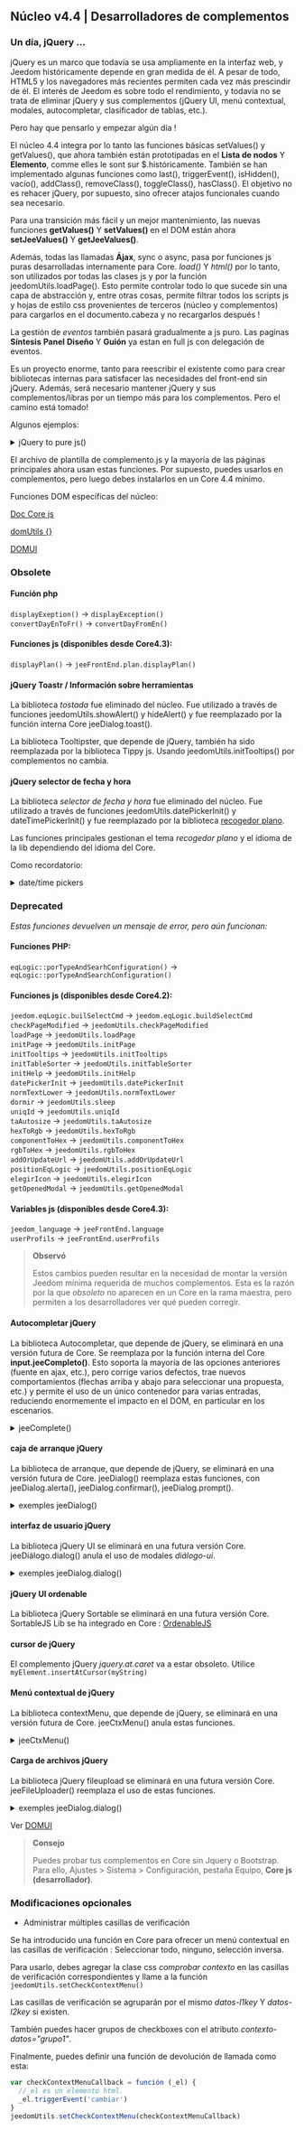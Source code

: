 ## Núcleo v4.4 | Desarrolladores de complementos

### Un día, jQuery ...

jQuery es un marco que todavía se usa ampliamente en la interfaz web, y Jeedom históricamente depende en gran medida de él. A pesar de todo, HTML5 y los navegadores más recientes permiten cada vez más prescindir de él. El interés de Jeedom es sobre todo el rendimiento, y todavía no se trata de eliminar jQuery y sus complementos (jQuery UI, menú contextual, modales, autocompletar, clasificador de tablas, etc.).

Pero hay que pensarlo y empezar algún día !

El núcleo 4.4 integra por lo tanto las funciones básicas setValues() y getValues(), que ahora también están prototipadas en el **Lista de nodos** Y **Elemento**, comme elles le sont sur $.históricamente. También se han implementado algunas funciones como last(), triggerEvent(), isHidden(), vacío(), addClass(), removeClass(), toggleClass(), hasClass(). El objetivo no es rehacer jQuery, por supuesto, sino ofrecer atajos funcionales cuando sea necesario.

Para una transición más fácil y un mejor mantenimiento, las nuevas funciones **getValues()** Y **setValues()** en el DOM están ahora **setJeeValues()** Y **getJeeValues()**.

Además, todas las llamadas **Ájax**, sync o async, pasa por funciones js puras desarrolladas internamente para Core. *load()* Y *html()* por lo tanto, son utilizados por todas las clases js y por la función jeedomUtils.loadPage(). Esto permite controlar todo lo que sucede sin una capa de abstracción y, entre otras cosas, permite filtrar todos los scripts js y hojas de estilo css provenientes de terceros (núcleo y complementos) para cargarlos en el documento.cabeza y no recargarlos después !

La gestión de *eventos* también pasará gradualmente a js puro. Las paginas **Síntesis** **Panel** **Diseño** Y **Guión** ya estan en full js con delegación de eventos.

Es un proyecto enorme, tanto para reescribir el existente como para crear bibliotecas internas para satisfacer las necesidades del front-end sin jQuery. Además, será necesario mantener jQuery y sus complementos/libras por un tiempo más para los complementos. Pero el camino está tomado!

Algunos ejemplos:

<details>

  <summary markdown="span">jQuery to pure js()</summary>

  ~~~js
  {% raw %}
  //jQuery:
  $('#table_objectSummary tbody').append(tr)
  $('#table_objectSummary tbody tr').last().setValues(_summary, '.objectSummaryAttr')

  // js puro:
  document.querySelector('#table_objectSummary tbody').insertAdjacentHTML('antes del fin', tr)
  document.querySelectorAll('#table_objectSummary tbody tr').último().setJeeValues(_summary, '.objectSummaryAttr')

  //jQuery:
  var eqId = $('.eqLogicAttr[data-l1key=id]').valor()
  var configuración = $('#config').getValues('.configKey')[0]
  var expresión = $(this).closest('.actionOnMessage').getValues('.expressionAttr')

  // js puro:
  var eqId = document.querySelector('.eqLogicAttr[data-l1key="id"]').jeeValue()
  var config = document.getElementById('config').getJeeValues('.configKey')[0]
  var expresión = this.closest('.actionOnMessage').getJeeValues('.expressionAttr')

  //jQuery:
  addMyTr: función (_datos) {
    vartr='>'
    tr+='>'
    tr+='>'
    tr+= '>'
    dejar nuevaFila = $(tr)
    newRow.setValues(datos, '.mytrDataAttr')
    $('#table_stuff tbody').append(newRow)
    //devuelve nuevafila
  }

  // js puro:
  addMyTr: función (_datos) {
    vartr='>'
    tr+='>'
    tr+='>'
    tr+= '>'
    let newRow = document.createElement('tr')
    nuevaFila.innerHTML = tr
    newRow.setJeeValues(_data, '.mytrDataAttr')
    document.getElementById('table_stuff').querySelector('tbody').appendChild(newRow)
    //devuelve nuevafila
  }

  //jQuery:
  $(function(){
    console.log('Dom listo!')
  })

  // Núcleo js:
  domUtils(función(){
    console.log('Dom listo!')
  })

  {% endraw %}
  ~~~

</details>

El archivo de plantilla de complemento.js y la mayoría de las páginas principales ahora usan estas funciones. Por supuesto, puedes usarlos en complementos, pero luego debes instalarlos en un Core 4.4 mínimo.

Funciones DOM específicas del núcleo:

[Doc Core js](/es_ES/dev/corejs/index)

[domUtils {}](https://github.com/jeedom/core/blob/alpha/core/dom/dom.utils.js)

[DOMUI](https://github.com/jeedom/core/blob/alpha/core/dom/dom.ui.js)



### Obsolete

#### Función php

`displayExeption()` -> `displayException()`  
`convertDayEnToFr()` -> `convertDayFromEn()`

#### Funciones js (disponibles desde Core4.3):

`displayPlan()` -> `jeeFrontEnd.plan.displayPlan()`

#### jQuery Toastr / Información sobre herramientas

La biblioteca *tostada* fue eliminado del núcleo. Fue utilizado a través de funciones jeedomUtils.showAlert() y hideAlert() y fue reemplazado por la función interna Core jeeDialog.toast().

La biblioteca Tooltipster, que depende de jQuery, también ha sido reemplazada por la biblioteca Tippy js. Usando jeedomUtils.initTooltips() por complementos no cambia.

#### jQuery selector de fecha y hora

La biblioteca *selector de fecha y hora* fue eliminado del núcleo. Fue utilizado a través de funciones jeedomUtils.datePickerInit() y dateTimePickerInit() y fue reemplazado por la biblioteca [recogedor plano](https://flatpickr.js.org/).

Las funciones principales gestionan el tema *recogedor plano* y el idioma de la lib dependiendo del idioma del Core.

Como recordatorio:

<details>

  <summary markdown="span">date/time pickers</summary>

  ~~~ html
  {% raw %}
  <input id="myDate" class="in_datepicker"/>
  <input id="myTime" class="in_timepicker"/>
  <input id="myCustomDatetime"/>
  {% endraw %}
  ~~~

  ~~~js
  {% raw %}
  jeedomUtils.datePickerInit() //Inicia todo input.in_datepicker
  jeedomUtils.dateTimePickerInit() //Inicia todo input.in_timepicker

  jeedomUtils.datePickerInit('Ymd H:i:00', '#myCustomDatetime') //Iniciará la entrada myCustomDatetime con formato personalizado
  {% endraw %}
  ~~~

</details>



### Deprecated

*Estas funciones devuelven un mensaje de error, pero aún funcionan:*

#### Funciones PHP:

`eqLogic::porTypeAndSearhConfiguration()` -> `eqLogic::porTypeAndSearchConfiguration()`  

#### Funciones js (disponibles desde Core4.2):

`jeedom.eqLogic.builSelectCmd` -> `jeedom.eqLogic.buildSelectCmd`  
`checkPageModified` -> `jeedomUtils.checkPageModified`  
`loadPage` -> `jeedomUtils.loadPage`  
`initPage` -> `jeedomUtils.initPage`  
`initTooltips` -> `jeedomUtils.initTooltips`  
`initTableSorter` -> `jeedomUtils.initTableSorter`  
`initHelp` -> `jeedomUtils.initHelp`  
`datePickerInit` -> `jeedomUtils.datePickerInit`  
`normTextLower` -> `jeedomUtils.normTextLower`  
`dormir` -> `jeedomUtils.sleep`  
`uniqId` -> `jeedomUtils.uniqId`  
`taAutosize` -> `jeedomUtils.taAutosize`  
`hexToRgb` -> `jeedomUtils.hexToRgb`  
`componentToHex` -> `jeedomUtils.componentToHex`  
`rgbToHex` -> `jeedomUtils.rgbToHex`  
`addOrUpdateUrl` -> `jeedomUtils.addOrUpdateUrl`  
`positionEqLogic` -> `jeedomUtils.positionEqLogic`  
`elegirIcon` -> `jeedomUtils.elegirIcon`  
`getOpenedModal` -> `jeedomUtils.getOpenedModal`  

#### Variables js (disponibles desde Core4.3):

`jeedom_language` -> `jeeFrontEnd.language`  
`userProfils` -> `jeeFrontEnd.userProfils`

> **Observó**
>
> Estos cambios pueden resultar en la necesidad de montar la versión Jeedom mínima requerida de muchos complementos. Esta es la razón por la que *obsoleto* no aparecen en un Core en la rama maestra, pero permiten a los desarrolladores ver qué pueden corregir.

#### Autocompletar jQuery

La biblioteca Autocompletar, que depende de jQuery, se eliminará en una versión futura de Core. Se reemplaza por la función interna del Core **input.jeeCompleto()**. Esto soporta la mayoría de las opciones anteriores (fuente en ajax, etc.), pero corrige varios defectos, trae nuevos comportamientos (flechas arriba y abajo para seleccionar una propuesta, etc.) y permite el uso de un único contenedor para varias entradas, reduciendo enormemente el impacto en el DOM, en particular en los escenarios.

<details>

  <summary markdown="span">jeeComplete()</summary>

  ~~~js
  {% raw %}
  //jQuery:
  $('input.auto').autocomplete({
    minLength: 1,
    source: dataArray
  })

  // Núcleo js:
  document.querySelector('input.auto').jeeComplete({
    minLength: 1,
    source: dataArray
  })
  {% endraw %}
  ~~~

</details>

#### caja de arranque jQuery

La biblioteca de arranque, que depende de jQuery, se eliminará en una versión futura de Core. jeeDialog() reemplaza estas funciones, con jeeDialog.alerta(), jeeDialog.confirmar(), jeeDialog.prompt().

<details>

  <summary markdown="span">exemples jeeDialog()</summary>

  ~~~js
  {% raw %}
  si (condición) {
    jeeDialog.alert('Esto está mal amigo!')
    return
  }

  jeeDialog.prompt('Ingrese nuevo nombre:', función (resultado) {
    si (resultado !== null) {
      //Hacer cosas
    }
  })

  jeeDialog.confirm('¿Realmente quieres eliminar esto??', función (resultado) {
    si (resultado) {
      //Hacer cosas
    } demás {
      //Hacer otras cosas
    }
  })

  {% endraw %}
  ~~~

</details>

#### interfaz de usuario jQuery

La biblioteca jQuery UI se eliminará en una futura versión Core. jeeDiálogo.dialog() anula el uso de modales *diálogo-ui*.

<details>

  <summary markdown="span">exemples jeeDialog.dialog()</summary>

  ~~~js
  {% raw %}
  // interfaz de usuario jQuery:
  $('#md_modal').dialog({
    title: "{{Administración del sistema}}"
  }).cargar('index.php?v=d&modal=system.action').dialog('abrir')

  //Diálogo principal de jee:
  jeeDialog.dialog({
    title: '{{Administración del sistema}}',
    contentUrl: 'index.php?v=d&modal=sistema.acción'
  })

  {% endraw %}
  ~~~

</details>

#### jQuery UI ordenable

La biblioteca jQuery Sortable se eliminará en una futura versión Core.
SortableJS Lib se ha integrado en Core : [OrdenableJS](http://sortablejs.github.io/Sortable/)

#### cursor de jQuery

El complemento jQuery *jquery.at.caret* va a estar obsoleto. Utilice `myElement.insertAtCursor(myString)`

#### Menú contextual de jQuery

La biblioteca contextMenu, que depende de jQuery, se eliminará en una versión futura de Core. jeeCtxMenu() anula estas funciones.

<details>

  <summary markdown="span">jeeCtxMenu()</summary>

  ~~~js
  {% raw %}
  var myCtxMenu = nuevo jeeCtxMenu({
    selector: '.nav.nav-tabs li', //Obligatorio!
    appendTo: 'div#div_pageContenedor',
    className: '', //Añadido al contenedor del menú
    items: {
      uniqueNameID: {
        name: '{{Mi artículo}}',
        isHtmlName: false,
        icon: 'fas fa-cogs',
        className: '', //Agregado al contenedor de elementos
        callback: function(key, opt) { //Devolución de llamada del elemento
        }
      },
      sep1: '-----',
    },
    callback: function(key, opt) { //Devolución de llamada predeterminada si no está configurada en el elemento
    }
    //isDisable: false,
    /*
    events: {
      show: función (optar) {
      },
      hide: función (optar) {
      }
    },
    */
    /*
    build: función (disparador) {
      var elementos del menú contextual = {}
      devolver {
        callback: función (tecla, opciones, evento) {
          //Establecer elementos...
        }
      },
      items: contextmenuitems
    },
    position: función (optar, x, y) {
    },
    */
  })

  {% endraw %}
  ~~~

</details>

#### Carga de archivos jQuery

La biblioteca jQuery fileupload se eliminará en una futura versión Core. jeeFileUploader() reemplaza el uso de estas funciones.

<details>

  <summary markdown="span">exemples jeeDialog.dialog()</summary>

  ~~~js
  {% raw %}
  // interfaz de usuario jQuery:
  $('#bt_uploadImage').fileupload({
    url: 'núcleo/ajax/plan.ajax.php?acción=cargarImagen&id=' + id
    dataType: 'json',
    done: función (evento, datos) {
      //Hacer cosas
    }
  })

  //Núcleo jeeFileUploader:
  nuevo jeeFileUploader({
    fileInput: document.getElementById('bt_uploadImg'),
    url: 'núcleo/ajax/plan.ajax.php?acción=cargarImagen&id=' + id
    /*
    add: función (evento, datos) {
      let currentPath = document.getElementById('bt_uploadImg').getAttribute('ruta-datos')
      datos.url = 'core/ajax/jeedom.ajax.php?acción=uploadImageIcon&filepath=' + rutaactual
      datos.enviar()
    },
    */
    done: función (evento, datos) {
      //Hacer cosas
    }
  })

  {% endraw %}
  ~~~

</details>

Ver [DOMUI](https://github.com/jeedom/core/blob/alpha/core/dom/dom.ui.js)

> **Consejo**
>
> Puedes probar tus complementos en Core sin Jquery o Bootstrap. Para ello, Ajustes > Sistema > Configuración, pestaña Equipo, **Core js (desarrollador)**.

### Modificaciones opcionales

- Administrar múltiples casillas de verificación

Se ha introducido una función en Core para ofrecer un menú contextual en las casillas de verificación : Seleccionar todo, ninguno, selección inversa.

Para usarlo, debes agregar la clase css *comprobar contexto* en las casillas de verificación correspondientes y llame a la función ``jeedomUtils.setCheckContextMenu()``

Las casillas de verificación se agruparán por el mismo *datos-l1key* Y *datos-l2key* si existen.

También puedes hacer grupos de checkboxes con el atributo *contexto-datos="grupo1"*.

Finalmente, puedes definir una función de devolución de llamada como esta:

````js
var checkContextMenuCallback = función (_el) {
  //_el es un elemento html.
  _el.triggerEvent('cambiar')
}
jeedomUtils.setCheckContextMenu(checkContextMenuCallback)
````

